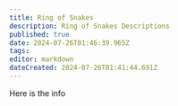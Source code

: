 ```yaml
---
title: Ring of Snakes
description: Ring of Snakes Descriptions
published: true
date: 2024-07-26T01:46:39.965Z
tags: 
editor: markdown
dateCreated: 2024-07-26T01:41:44.691Z
---
```


Here is the info